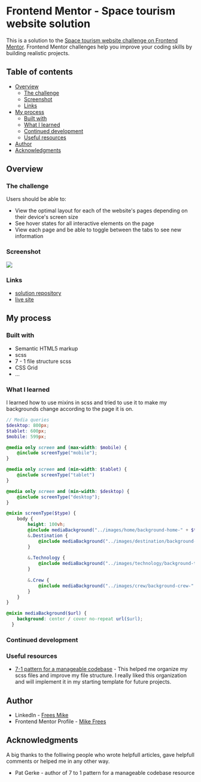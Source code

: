 # Frontend Mentor - Space tourism website solution

This is a solution to the [Space tourism website challenge on Frontend Mentor](https://www.frontendmentor.io/challenges/space-tourism-multipage-website-gRWj1URZ3). Frontend Mentor challenges help you improve your coding skills by building realistic projects. 

## Table of contents

- [Overview](#overview)
  - [The challenge](#the-challenge)
  - [Screenshot](#screenshot)
  - [Links](#links)
- [My process](#my-process)
  - [Built with](#built-with)
  - [What I learned](#what-i-learned)
  - [Continued development](#continued-development)
  - [Useful resources](#useful-resources)
- [Author](#author)
- [Acknowledgments](#acknowledgments)


## Overview

### The challenge

Users should be able to:

- View the optimal layout for each of the website's pages depending on their device's screen size
- See hover states for all interactive elements on the page
- View each page and be able to toggle between the tabs to see new information

### Screenshot

![](./screenshot.jpg)

### Links

- [solution repository](https://github.com/mikeFrees/space-tourism-website-main)
- [live site](https://mikes-space-travel.netlify.app/)

## My process

### Built with

- Semantic HTML5 markup
- scss
- 7 - 1 file structure scss
- CSS Grid
- ...

### What I learned

I learned how to use mixins in scss and tried to use it to make my backgrounds change according to the page it is on.
```scss
// Media queries
$desktop: 800px;
$tablet: 600px;
$mobile: 599px;

@media only screen and (max-width: $mobile) {
    @include screenType("mobile");
}

@media only screen and (min-width: $tablet) {
    @include screenType("tablet")
}

@media only screen and (min-width: $desktop) {
    @include screenType("desktop");
}

@mixin screenType($type) {
    body {
        height: 100vh;
        @include mediaBackground("../images/home/background-home-" + $type +".jpg");
        &.Destination {
            @include mediaBackground("../images/destination/background-destination-" + $type + ".jpg");
        }
    
        &.Technology {
            @include mediaBackground("../images/technology/background-technology-" + $type + ".jpg");
        }
    
        &.Crew {
            @include mediaBackground("../images/crew/background-crew-" + $type + ".jpg");
        }
    }
}

@mixin mediaBackground($url) {
    background: center / cover no-repeat url($url);
  }
```

### Continued development



### Useful resources

- [7-1 pattern for a manageable codebase](https://openclassrooms.com/en/courses/5625786-produce-maintainable-css-with-sass/5723581-use-the-7-1-pattern-for-a-manageable-codebase) - This helped me organize my scss files and improve my file structure. I really liked this organization and will implement it in my starting template for future projects.

## Author

- LinkedIn - [Frees Mike](https://www.linkedin.com/in/mike-frees/)
- Frontend Mentor Profile - [Mike Frees](https://www.frontendmentor.io/profile/mikeFrees)

## Acknowledgments

A big thanks to the folliwing people who wrote helpfull articles, gave helpfull comments or helped me in any other way.

- Pat Gerke - author of 7 to 1 pattern for a manageable codebase resource

